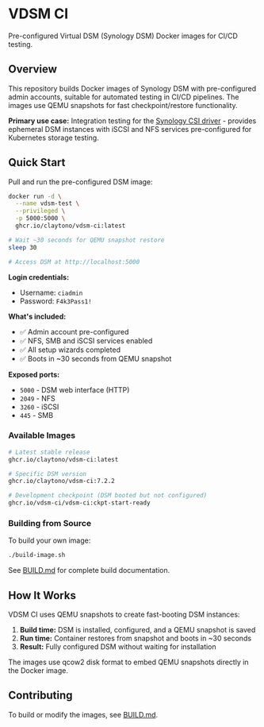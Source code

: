 # VDSM CI

Pre-configured Virtual DSM (Synology DSM) Docker images for CI/CD testing.

## Overview

This repository builds Docker images of Synology DSM with pre-configured admin accounts, suitable for automated testing in CI/CD pipelines. The images use QEMU snapshots for fast checkpoint/restore functionality.

**Primary use case:** Integration testing for the [Synology CSI driver](https://github.com/claytono/synology-csi) - provides ephemeral DSM instances with iSCSI and NFS services pre-configured for Kubernetes storage testing.

## Quick Start

Pull and run the pre-configured DSM image:

```bash
docker run -d \
  --name vdsm-test \
  --privileged \
  -p 5000:5000 \
  ghcr.io/claytono/vdsm-ci:latest

# Wait ~30 seconds for QEMU snapshot restore
sleep 30

# Access DSM at http://localhost:5000
```

**Login credentials:**

- Username: `ciadmin`
- Password: `F4k3Pass1!`

**What's included:**

- ✅ Admin account pre-configured
- ✅ NFS, SMB and iSCSI services enabled
- ✅ All setup wizards completed
- ✅ Boots in ~30 seconds from QEMU snapshot

**Exposed ports:**

- `5000` - DSM web interface (HTTP)
- `2049` - NFS
- `3260` - iSCSI
- `445` - SMB

### Available Images

```bash
# Latest stable release
ghcr.io/claytono/vdsm-ci:latest

# Specific DSM version
ghcr.io/claytono/vdsm-ci:7.2.2

# Development checkpoint (DSM booted but not configured)
ghcr.io/vdsm-ci/vdsm-ci:ckpt-start-ready
```

### Building from Source

To build your own image:

```bash
./build-image.sh
```

See [BUILD.md](BUILD.md) for complete build documentation.

## How It Works

VDSM CI uses QEMU snapshots to create fast-booting DSM instances:

1. **Build time:** DSM is installed, configured, and a QEMU snapshot is saved
2. **Run time:** Container restores from snapshot and boots in ~30 seconds
3. **Result:** Fully configured DSM without waiting for installation

The images use qcow2 disk format to embed QEMU snapshots directly in the Docker image.

## Contributing

To build or modify the images, see [BUILD.md](BUILD.md).
